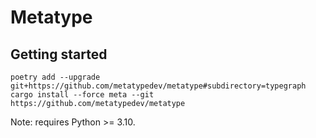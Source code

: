 # Metatype

## Getting started

```
poetry add --upgrade git+https://github.com/metatypedev/metatype#subdirectory=typegraph
cargo install --force meta --git https://github.com/metatypedev/metatype
```

Note: requires Python >= 3.10.
